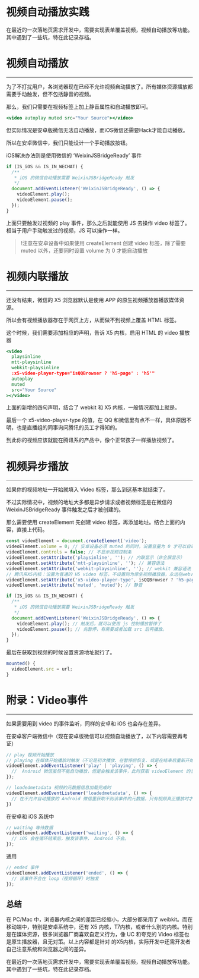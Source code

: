 # 视频自动播放实践

在最近的一次落地页需求开发中，需要实现表单覆盖视频，视频自动播放等功能。其中遇到了一些坑，特在此记录存档。

# 视频自动播放

---

为了不打扰用户，各浏览器现在已经不允许视频自动播放了。所有媒体资源播放都需要手动触发，但不包括静音的视频。

那么，我们只需要在视频标签上加上静音属性和自动播放即可。

```jsx
<video autoplay muted src="Your Source"></video>
```

但实际情况是安卓版微信无法自动播放，而iOS微信还需要Hack才能自动播放。

所以在安卓微信中，我们只能设计一个手动播放按钮。

iOS解决办法则是使用微信的 ‘WeixinJSBridgeReady’ 事件

```jsx
if (IS_iOS && IS_IN_WECHAT) {
  /**
   * iOS 的微信自动播放需要 WeixinJSBridgeReady 触发
   */
  document.addEventListener('WeixinJSBridgeReady', () => {
    videoElement.play();
    videoElement.pause();
  });
}
```

上面只要触发过视频的 play 事件，那么之后就能使用 JS 去操作 video 标签了。相当于用户手动触发过的视频，JS 可以操作一样。

> !注意在安卓设备中如果使用 createElement 创建 video 标签，除了需要 muted 以外，还要同时设置 volume 为 0 才能自动播放

# 视频内联播放

---

还没有结束，微信的 X5 浏览器默认是使用 APP 的原生视频播放器播放媒体资源。

所以会有视频播放器存在于网页上方，从而做不到视频上覆盖 HTML 标签。

这个时候，我们需要添加相应的声明，告诉 X5 内核，启用 HTML 的 video 播放器

```jsx
<video
  playsinline
  mtt-playsinline
  webkit-playsinline
  :x5-video-player-type="isQQBrowser ? 'h5-page' : 'h5'"
  autoplay
  muted
  src="Your Source"
></video>
```

上面的新增的四句声明，结合了 webkit 和 X5 内核，一般情况都加上就是。

最后一个 x5-video-player-type 的值，在 QQ 和微信里有点不一样，具体原因不明，也是直播组的同事询问腾讯的员工才得知的。

到此你的视频应该就能在腾讯系的产品中，像个正常孩子一样播放视频了。

# 视频异步播放

---

如果你的视频地址一开始就填入 Video 标签，那么到这基本就结束了。

不过实际情况中，视频的地址大多都是异步请求或者视频标签是在微信的 WeixinJSBridgeReady 事件触发之后才被创建的。

那么需要使用 createElement 先创建 video 标签，再添加地址。结合上面的内容，直接上代码。

```jsx
const videoElement = document.createElement('video');
videoElement.volume = 0; // 安卓设备必须 muted 的同时，设置音量为 0 才可以自动播放
videoElement.controls = false; // 不显示视频控制条
videoElement.setAttribute('playsinline', ''); // 内联显示（非全屏显示）
videoElement.setAttribute('mtt-playsinline', ''); // 兼容语法
videoElement.setAttribute('webkit-playsinline', ''); // webkit 兼容语法
// 腾讯系X5内核：设置为普通的 H5 video 标签，不设置则为原生视频播放器，永远在webview最上方，不会被其他dom元素遮挡
videoElement.setAttribute('x5-video-player-type', isQQBrowser ? 'h5-page' : 'h5'); 
videoElement.setAttribute('muted', 'muted'); // 静音

if (IS_iOS && IS_IN_WECHAT) {
  /**
   * iOS 的微信自动播放需要 WeixinJSBridgeReady 触发
   */
  document.addEventListener('WeixinJSBridgeReady', () => {
    videoElement.play(); // 触发后，就可以使用 js 控制播放暂停了
    videoElement.pause(); // 先暂停，有需要或者加载 src 后再播放。
  });
}
```

最后在获取到视频的时候设置资源地址就行了。

```jsx
mounted() {
  videoElement.src = url;
}
```

# 附录：Video事件

---

如果需要用到 video 的事件监听，同样的安卓和 iOS 也会存在差异。

在安卓客户端微信中（现在安卓版微信可以视频自动播放了，以下内容需要再考证）

```jsx
// play 视频开始播放
// playing 在媒体开始播放时触发（不论是初次播放、在暂停后恢复、或是在结束后重新开始
videoElement.addEventListener('play' | 'playing', () => {
  //  Android 微信虽然不能自动播放，但是会触发该事件，此时获取 videoElement 的当前时间为0.001秒
});

// loadedmetadata 视频的元数据信息加载完成时
videoElement.addEventListener('loadedmetadata', () => {
  // 在不允许自动播放的 Android 微信里获取不到该事件的元数据，只有视频真正播放时才可以获取到。
})
```

在安卓和 iOS 系统中

```jsx
// waiting 等待数据
videoElement.addEventListener('waiting', () => {
  // iOS 会在循环结束后，触发该事件， Android 不会。
});
```

通用

```jsx
// ended 事件
videoElement.addEventListener('ended', () => {
  // 该事件不会在 loop（视频循环）时触发
});
```

## 总结

在 PC/Mac 中，浏览器内核之间的差距已经缩小，大部分都采用了 weibkit。而在移动端中，特别是安卓系统中，还有 X5 内核，T7内核，或者什么别的内核。特别是在媒体资源，很多浏览器厂商喜欢自定义行为，像 UC 和夸克的 Video 标签也是原生播放器，且无对策。以上内容都是针对 的X5内核，实际开发中还需开发者自己注意系统和浏览器之间的差异。

在最近的一次落地页需求开发中，需要实现表单覆盖视频，视频自动播放等功能。其中遇到了一些坑，特在此记录存档。